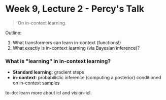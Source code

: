# Week 9, Lecture 2 - Percy's Talk 

> On in-context learning. 

 
Outline: 

1. What transformers can learn in-context (functions!)
2. What exactly is in-context learning (via Bayesian inference)? 


### What is "learning" in in-context learning? 

- **Standard learning**: gradient steps 
- **in-context**: probabilistic inference (computing a posterior) conditioned on in-context samples 


to-do: learn more about icl and vision-icl. 

